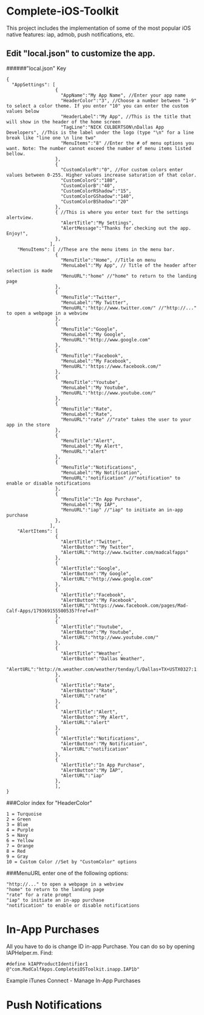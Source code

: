 # Complete-iOS-Toolkit
This project includes the implementation of some of the most popular iOS native features: iap, admob, push notifications, etc.  

## Edit "local.json" to customize the app.

######"local.json" Key
<pre><code>{
  "AppSettings": [
                  {
                    "AppName":"My App Name", //Enter your app name
                    "HeaderColor":"3", //Choose a number between "1-9" to select a color theme. If you enter "10" you can enter the custom values below
                    "HeaderLabel":"My App", //This is the title that will show in the header of the home screen
                    "TagLine":"NICK CULBERTSON\nDallas App Developers", //This is the label under the logo (type "\n" for a line break like "line one \n line two"
                    "MenuItems":"8" //Enter the # of menu options you want. Note: The number cannot exceed the number of menu items listed bellow.
                  },
                  {
                    "CustomColorR":"0", //For custom colors enter values between 0-255. Higher values increase saturation of that color.
                    "CustomColorG":"180",
                    "CustomColorB":"40",
                    "CustomColorRShadow":"15",
                    "CustomColorGShadow":"140",
                    "CustomColorBShadow":"20"
                  },
                  { //This is where you enter text for the settings alertview.
                    "AlertTitle":"My Settings",
                    "AlertMessage":"Thanks for checking out the app. Enjoy!",
                  },
                ],
    "MenuItems": [ //These are the menu items in the menu bar.
                  {
                    "MenuTitle":"Home", //Title on menu 
                    "MenuLabel":"My App", // Title of the header after selection is made
                    "MenuURL":"home" //"home" to return to the landing page
                  },
                  {
                    "MenuTitle":"Twitter",
                    "MenuLabel":"My Twitter",
                    "MenuURL":"http://www.twitter.com/" //"http://..." to open a webpage in a webview
                  },
                  {
                    "MenuTitle":"Google",
                    "MenuLabel":"My Google",
                    "MenuURL":"http://www.google.com"
                  },
                  {
                    "MenuTitle":"Facebook",
                    "MenuLabel":"My Facebook",
                    "MenuURL":"https://www.facebook.com/"
                  },
                  {
                    "MenuTitle":"Youtube",
                    "MenuLabel":"My Youtube",
                    "MenuURL":"http://www.youtube.com/"
                  },
                  {
                    "MenuTitle":"Rate",
                    "MenuLabel":"Rate",
                    "MenuURL":"rate" //"rate" takes the user to your app in the store
                  },
                  {
                    "MenuTitle":"Alert",
                    "MenuLabel":"My Alert",
                    "MenuURL":"alert" 
                  },
                  {
                    "MenuTitle":"Notifications",
                    "MenuLabel":"My Notification",
                    "MenuURL":"notification" //"notification" to enable or disable notifications
                  },
                  {
                    "MenuTitle":"In App Purchase",
                    "MenuLabel":"My IAP",
                    "MenuURL":"iap" //"iap" to initiate an in-app purchase
                  },
                ],
    "AlertItems": [
                  {
                    "AlertTitle":"Twitter",
                    "AlertButton":"My Twitter",
                    "AlertURL":"http://www.twitter.com/madcalfapps"
                  },
                  {
                    "AlertTitle":"Google",
                    "AlertButton":"My Google",
                    "AlertURL":"http://www.google.com"
                  },
                  {
                    "AlertTitle":"Facebook",
                    "AlertButton":"My Facebook",
                    "AlertURL":"https://www.facebook.com/pages/Mad-Calf-Apps/179369155500535?fref=nf"
                  },
                  {
                    "AlertTitle":"Youtube",
                    "AlertButton":"My Youtube",
                    "AlertURL":"http://www.youtube.com/"
                  },
                  {
                    "AlertTitle":"Weather",
                    "AlertButton":"Dallas Weather",
                    "AlertURL":"http://m.weather.com/weather/tenday/l/Dallas+TX+USTX0327:1:US"
                  },
                  {
                    "AlertTitle":"Rate",
                    "AlertButton":"Rate",
                    "AlertURL":"rate"
                  },
                  {
                    "AlertTitle":"Alert",
                    "AlertButton":"My Alert",
                    "AlertURL":"alert"
                  },
                  {
                    "AlertTitle":"Notifications",
                    "AlertButton":"My Notification",
                    "AlertURL":"notification"
                  },
                  {
                    "AlertTitle":"In App Purchase",
                    "AlertButton":"My IAP",
                    "AlertURL":"iap"
                  },
                  ],
}</code></pre>


###Color index for "HeaderColor"
<pre><code>1 = Turquoise
2 = Green
3 = Blue
4 = Purple
5 = Navy
6 = Yellow
7 = Orange
8 = Red
9 = Gray
10 = Custom Color //Set by "CustomColor" options
</code></pre>


###MenuURL enter one of the following options:
<pre><code>"http://..." to open a webpage in a webview
"home" to return to the landing page
"rate" for a rate prompt
"iap" to initiate an in-app purchase
"notification" to enable or disable notifications
</code></pre>


# In-App Purchases
All you have to do is change ID in-app Purchase. You can do so by opening IAPHelper.m. Find:

`#define kIAPProductIdentifier1 @"com.MadCalfApps.CompleteiOSToolkit.inapp.IAP1b"`

Example iTunes Connect - Manage In-App Purchases

# Push Notifications


